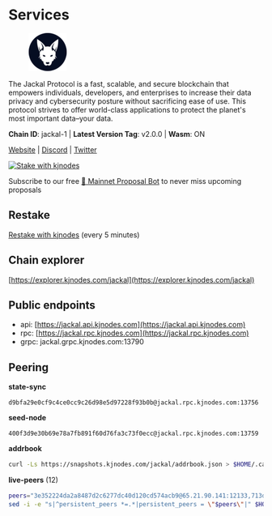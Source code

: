 # Services

<figure><img src="https://raw.githubusercontent.com/kj89/cosmos-images/main/logos/jackal.png" alt=""><figcaption></figcaption></figure>

The Jackal Protocol is a fast, scalable, and secure blockchain that empowers  individuals, developers, and enterprises to increase their data privacy and  cybersecurity posture without sacrificing ease of use. This protocol strives  to offer world-class applications to protect the planet's most important data–your data.

**Chain ID**: jackal-1 | **Latest Version Tag**: v2.0.0 | **Wasm**: ON

[Website](https://jackalprotocol.com) | [Discord](https://discord.com/invite/5GKym3p6rj) | [Twitter](https://twitter.com/Jackal_Protocol)

[![Stake with kjnodes](https://i.ibb.co/cr44Q8j/button-stake-with-kjnodes.png)](https://restake.app/jackal/jklvaloper1tr3wm3mdkz0tda6t7vavqnn7fe2g4un0f67xmt)

Subscribe to our free [🤖 Mainnet Proposal Bot](https://t.me/kjnodes_proposal_bot) to never miss upcoming proposals

## Restake

[Restake with kjnodes](https://restake.app/jackal/jklvaloper1tr3wm3mdkz0tda6t7vavqnn7fe2g4un0f67xmt) (every 5 minutes)
## Chain explorer
[https://explorer.kjnodes.com/jackal](https://explorer.kjnodes.com/jackal)

## Public endpoints

* api: [https://jackal.api.kjnodes.com](https://jackal.api.kjnodes.com)
* rpc: [https://jackal.rpc.kjnodes.com](https://jackal.rpc.kjnodes.com)
* grpc: jackal.grpc.kjnodes.com:13790

## Peering

**state-sync**

```text
d9bfa29e0cf9c4ce0cc9c26d98e5d97228f93b0b@jackal.rpc.kjnodes.com:13756
```

**seed-node**

```text
400f3d9e30b69e78a7fb891f60d76fa3c73f0ecc@jackal.rpc.kjnodes.com:13759
```

**addrbook**
```bash
curl -Ls https://snapshots.kjnodes.com/jackal/addrbook.json > $HOME/.canine/config/addrbook.json
```

**live-peers** (12)
```bash
peers="3e352224da2a8487d2c6277dc40d120cd574acb9@65.21.90.141:12133,713d202326eedaed41d467b26051aba62727febd@5.9.69.241:26656,b644da2db6237d9d8d96d10093fea8c0315e364f@142.132.132.173:30605,d9bfa29e0cf9c4ce0cc9c26d98e5d97228f93b0b@65.109.88.38:13756,f7b5bc8e8eb8a954f9c36ac7c06ff7b9b847c785@167.86.82.140:46656,67fbe07c5042c864a6028d969924db6b6b9959b2@5.9.79.121:26656,72212fbd5da053a8bbab5d2a7fdffb450b520316@85.237.193.116:26656,11aeebfb549832b53d58c01a5b15e72746f2b4ce@15.235.87.236:26656,0985977a794b298e7ef990fe344d572c60c453b1@172.105.72.158:26656,55bbee79c024a5032222ee4cac0d932c4033c63a@142.132.209.97:26656,d0313585956c8e7969993c1577f4969739b19bb7@85.10.238.147:26656,7574e0ab179fc6cc47ac89284f4641790218540e@18.163.165.245:26626"
sed -i -e "s|^persistent_peers *=.*|persistent_peers = \"$peers\"|" $HOME/.canine/config/config.toml
```

